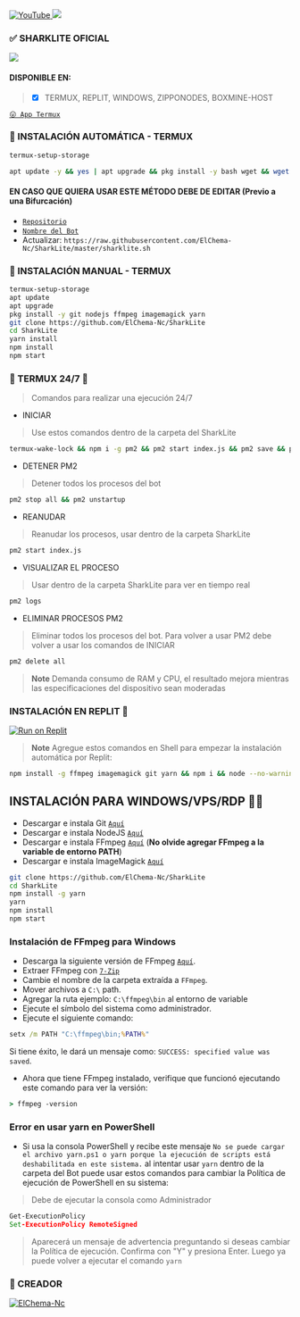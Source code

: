 <a href="https://www.youtube.com/@thechema4896">
<img src="https://img.shields.io/badge/YouTube-FF0000?style=for-the-badge&logo=youtube&logoColor=white" alt="YouTube">
</a>
<a href="https://instagram.com/1alvarez_jose8">
<img src="https://img.shields.io/badge/Instagram-E4405F?style=for-the-badge&logo=instagram&logoColor=white">
</a>
</div>

### ✅ SHARKLITE OFICIAL

<a href="http://wa.me/50585826826?text=.menu" target="blank"><img src="https://img.shields.io/badge/1️⃣_𝙎𝙝𝙖𝙧𝙠𝙇𝙞𝙩𝙚-25D366?style=for-the-badge&logo=whatsapp&logoColor=white" />
</a>
  
#### DISPONIBLE EN:
> - [x] TERMUX, REPLIT, WINDOWS, ZIPPONODES, BOXMINE-HOST


[`😛 App Termux`](https://f-droid.org/es/packages/com.termux/)
### 🤨 INSTALACIÓN AUTOMÁTICA - TERMUX

```bash
termux-setup-storage
```
```bash
apt update -y && yes | apt upgrade && pkg install -y bash wget && wget -O - https://raw.githubusercontent.com/ElChema-Nc/SharkLite/master/sharklite.sh | bash
```
#### EN CASO QUE QUIERA USAR ESTE MÉTODO DEBE DE EDITAR (Previo a una Bifurcación)
- [`Repositorio`](https://github.com/ElChema-Nc/SharkLite/blob/26d815118042760456a4cb2408654ad5d296e146/sharklite.sh#LL153C54-L153C54)
- [`Nombre del Bot`](https://github.com/ElChema-Nc/SharkLite/blob/26d815118042760456a4cb2408654ad5d296e146/sharklite.sh#L157)
- Actualizar: `https://raw.githubusercontent.com/ElChema-Nc/SharkLite/master/sharklite.sh`
### 👻 INSTALACIÓN MANUAL - TERMUX
```bash
termux-setup-storage
apt update
apt upgrade
pkg install -y git nodejs ffmpeg imagemagick yarn
git clone https://github.com/ElChema-Nc/SharkLite
cd SharkLite
yarn install
npm install
npm start
```

### 👺 TERMUX 24/7 👺
> Comandos para realizar una ejecución 24/7
- INICIAR
> Use estos comandos dentro de la carpeta del SharkLite
```bash
termux-wake-lock && npm i -g pm2 && pm2 start index.js && pm2 save && pm2 logs 
```
- DETENER PM2
> Detener todos los procesos del bot
```bash
pm2 stop all && pm2 unstartup
```
- REANUDAR 
> Reanudar los procesos, usar dentro de la carpeta SharkLite
```bash
pm2 start index.js 
```
- VISUALIZAR EL PROCESO
> Usar dentro de la carpeta SharkLite para ver en tiempo real
```bash
pm2 logs 
```
- ELIMINAR PROCESOS PM2
> Eliminar todos los procesos del bot. Para volver a usar PM2 debe volver a usar los comandos de INICIAR
```bash
pm2 delete all
```
> **Note** Demanda consumo de RAM y CPU, el resultado mejora mientras las especificaciones del dispositivo sean moderadas

### INSTALACIÓN EN REPLIT 🌹
<a target="_blank" href="https://replit.com/github/ElChema-Nc/SharkLite"><img alt="Run on Replit" src="https://binbashbanana.github.io/deploy-buttons/buttons/remade/replit.svg"></a>
> **Note** Agregue estos comandos en Shell para empezar la instalación automática por Replit:
```bash
npm install -g ffmpeg imagemagick git yarn && npm i && node --no-warnings index.js
```
##  INSTALACIÓN PARA WINDOWS/VPS/RDP 😵‍💫

* Descargar e instala Git [`Aquí`](https://git-scm.com/downloads)
* Descargar e instala NodeJS [`Aquí`](https://nodejs.org/en/download)
* Descargar e instala FFmpeg [`Aquí`](https://ffmpeg.org/download.html) (**No olvide agregar FFmpeg a la variable de entorno PATH**)
* Descargar e instala ImageMagick [`Aquí`](https://imagemagick.org/script/download.php)
```bash
git clone https://github.com/ElChema-Nc/SharkLite
cd SharkLite
npm install -g yarn
yarn
npm install 
npm start
```
### Instalación de FFmpeg para Windows 
* Descarga la siguiente versión de FFmpeg [`Aquí`](https://www.gyan.dev/ffmpeg/builds/ffmpeg-git-full.7z).
* Extraer FFmpeg con [`7-Zip`](https://www.7-zip.org/download.html)
* Cambie el nombre de la carpeta extraída a `FFmpeg`.
* Mover archivos a `C:\` path.
* Agregar la ruta ejemplo: `C:\ffmpeg\bin` al entorno de variable
* Ejecute el símbolo del sistema como administrador.
* Ejecute el siguiente comando:
```cmd
setx /m PATH "C:\ffmpeg\bin;%PATH%"
```
Si tiene éxito, le dará un mensaje como: `SUCCESS: specified value was saved`.
* Ahora que tiene FFmpeg instalado, verifique que funcionó ejecutando este comando para ver la versión:
```cmd
> ffmpeg -version
```
### Error en usar yarn en PowerShell
* Si usa la consola PowerShell y recibe este mensaje `No se puede cargar el archivo yarn.ps1 o yarn porque la ejecución de scripts está deshabilitada en este sistema.` al intentar usar `yarn` dentro de la carpeta del Bot puede usar estos comandos para cambiar la Política de ejecución de PowerShell en su sistema:
> Debe de ejecutar la consola como Administrador
```cmd
Get-ExecutionPolicy
Set-ExecutionPolicy RemoteSigned
```
> Aparecerá un mensaje de advertencia preguntando si deseas cambiar la Política de ejecución. Confirma con "Y" y presiona Enter. Luego ya puede volver a ejecutar el comando `yarn`

### 👑 CREADOR
[![ElChema-Nc](https://github.com/ElChema-Nc.png?size=300)](https://github.com/ElChema-Nc)
